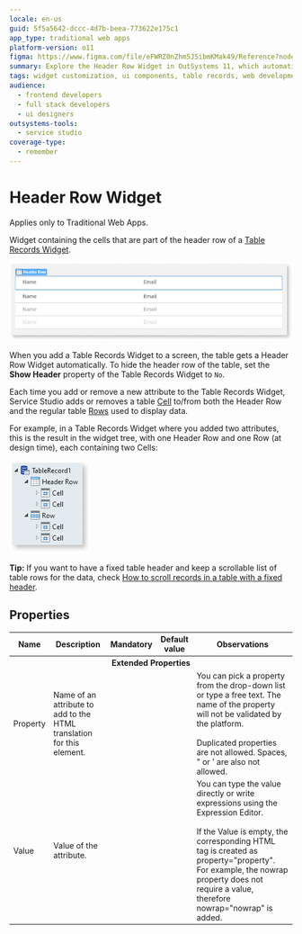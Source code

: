 ```yaml
---
locale: en-us
guid: 5f5a5642-dccc-4d7b-beea-773622e175c1
app_type: traditional web apps
platform-version: o11
figma: https://www.figma.com/file/eFWRZ0nZhm5J5ibmKMak49/Reference?node-id=615:329
summary: Explore the Header Row Widget in OutSystems 11, which automatically integrates with the Table Records Widget for Traditional Web Apps.
tags: widget customization, ui components, table records, web development, web design
audience:
  - frontend developers
  - full stack developers
  - ui designers
outsystems-tools:
  - service studio
coverage-type:
  - remember
---
```


# Header Row Widget

<div class="info" markdown="1">

Applies only to Traditional Web Apps.

</div>

Widget containing the cells that are part of the header row of a [Table Records Widget](<class-table-records-widget.md>).

![Screenshot showing an example of a Header Row in a Table Records Widget within Service Studio](images/header-row-example-ss.png "Example of a Header Row in Service Studio")

When you add a Table Records Widget to a screen, the table gets a Header Row Widget automatically. To hide the header row of the table, set the **Show Header** property of the Table Records Widget to `No`.

Each time you add or remove a new attribute to the Table Records Widget, Service Studio adds or removes a table [Cell](<class-cell-widget.md>) to/from both the Header Row and the regular table [Rows](<class-row-widget.md>) used to display data.

For example, in a Table Records Widget where you added two attributes, this is the result in the widget tree, with one Header Row and one Row (at design time), each containing two Cells:

![Screenshot illustrating the widget tree structure with a Header Row and a Row each containing two Cells in Service Studio](images/header-row-widget-tree-ss.png "Widget Tree Structure for Header Row")

<div class="info" markdown="1">

**Tip:** If you want to have a fixed table header and keep a scrollable list of table rows for the data, check [How to scroll records in a table with a fixed header](https://success.outsystems.com/Documentation/How-to_Guides/Front-End/How_to_scroll_records_in_a_table_with_a_fixed_header).

</div>

## Properties

<table markdown="1">
<thead>
<tr>
<th>Name</th>
<th>Description</th>
<th>Mandatory</th>
<th>Default value</th>
<th>Observations</th>
</tr>
</thead>
<tbody>
<tr >
<th colspan="5">Extended Properties</th>
</tr>
<tr>
<td title="Property">Property</td>
<td>Name of an attribute to add to the HTML translation for this element.</td>
<td></td>
<td></td>
<td>You can pick a property from the drop-down list or type a free text. The name of the property will not be validated by the platform.<br/><br/>Duplicated properties are not allowed. Spaces, " or ' are also not allowed.</td>
</tr>
<tr>
<td title="Value">Value</td>
<td>Value of the attribute.</td>
<td></td>
<td></td>
<td>You can type the value directly or write expressions using the Expression Editor.<br/><br/>If the Value is empty, the corresponding HTML tag is created as property="property". For example, the nowrap property does not require a value, therefore nowrap="nowrap" is added.</td>
</tr>
</tbody>
</table>
